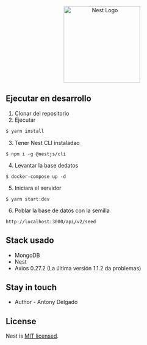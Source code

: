 <p align="center">
  <a href="http://nestjs.com/" target="blank"><img src="https://nestjs.com/img/logo-small.svg" width="200" alt="Nest Logo" /></a>
</p>

## Ejecutar en desarrollo

1. Clonar del repositorio
2. Ejecutar

```bash
$ yarn install
```

3. Tener Nest CLI instaladao

```
$ npm i -g @nestjs/cli
```

4. Levantar la base dedatos

```
$ docker-compose up -d
```

5. Iniciara el servidor 

```
$ yarn start:dev
```

6. Poblar la base de datos con la semilla

```
http://localhost:3000/api/v2/seed 
```
## Stack usado

* MongoDB
* Nest
* Axios 0.27.2 (La última versión 1.1.2 da problemas)

## Stay in touch

- Author - Antony Delgado


## License

Nest is [MIT licensed](LICENSE).
